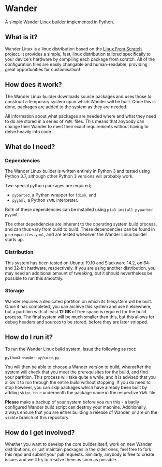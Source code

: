 # Wander
A simple Wander Linux builder implemented in Python.

## What is it?
Wander Linux is a linux distribution based on the [Linux From Scratch](http://linuxfromscratch.org) project. It provides a simple, fast, linux distribution tailored specifically to your device's hardware by compiling each package from scratch. All of the configuration files are easily changable and human-readable, providing great opportunities for customisation!

## How does it work?
The Wander Linux builder downloads source packages and uses those to construct a temporary system upon which Wander will be built. Once this is done, packages are added to the system as they are needed.

All information about what packages are needed where and what they need to do are stored in a series of `YAML` files. This means that anybody can change their Wander to meet their exact requirements without having to delve heavily into code.

## What do I need?

### Dependencies
The Wander Linux builder is written entirely in Python 3 and tested using Python 3.7, although other Python 3 versions will probably work. 

Two special python packages are required;
* `pyparted`, a Python wrapper for `fdisk`, and
* `pyyaml`, a Python `YAML` interpreter.

Both of these dependencies can be installed using `pip3 install pyparted pyyaml`.

The other dependencies are inherent to the operating system build process, and can thus vary from build to build. These dependencies can be found in `prerequisites.yaml`, and are tested whenever the Wander Linux builder starts up.

### Distribution
This system has been tested on Ubuntu 19.10 and Slackware 14.2, on 64- and 32-bit hardware, respectively. If you are using another distribution, you may need an additional amount of tweaking, but it should nevertheless be possible to run this smoothly.

### Storage
Wander requires a dedicated partition on which its filesystem will be built. Once it has completed, you can archive this system and use it elsewhere, but a partition with at least **12 GB** of free space is required for the build process. The final system will be much smaller than this, but this allows for debug headers and sources to be stored, before they are later stripped.

## How do I run it?
To run the Wander Linux build system, issue the following as root:
```shell
python3 wander-py/core.py
```
You will then be able to choose a Wander version to build, whereafter the system will check that you meet the prerequisites for the build, and find your partition. This process will take quite a while, and it is advised that you allow it to run through the entire build without stopping. If you do need to stop however, you can skip packages which have already been built by adding `skip: true` underneath the package name in the respective `YAML` file.

**Please** make a backup of your system before you run this - a badly configured Wander build script can destroy your machine. Additionally, always ensure that you are either building a release of Wander, or are on the `stable` branch of this repository.

## How do I get involved?

Whether you want to develop the core builder itself, work on new Wander distributions, or just maintain packages in the older ones, feel free to fork this repo and submit your pull requests. Similarly, anybody is free to create issues and we'll try to resolve them as soon as possible. 
